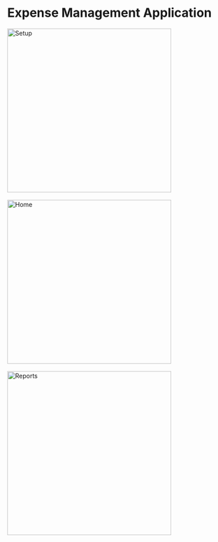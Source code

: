 # Expense Management Application

<img width="375" alt="Setup" src="https://github.com/thanaphon-namj/cashflow/assets/127986055/66be55a5-c7e6-403c-b466-9858edd15e04">
<br>
<br>
<img width="375" alt="Home" src="https://github.com/thanaphon-namj/cashflow/assets/127986055/16cba97c-735a-4fa3-a470-d22bce452c65">
<br>
<br>
<img width="375" alt="Reports" src="https://github.com/thanaphon-namj/cashflow/assets/127986055/1db7a081-cdf9-4d3b-b54d-c6f43ab73a42">
